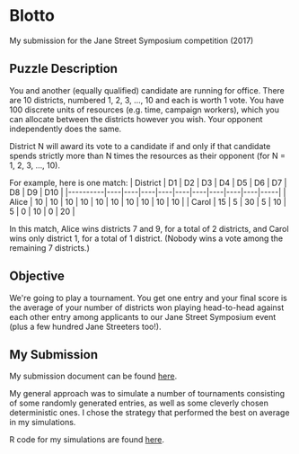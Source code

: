 # Blotto

My submission for the Jane Street Symposium competition (2017)

## Puzzle Description

You and another (equally qualified) candidate are running for office. There are 10 districts, numbered 1, 2, 3, …, 10 and each is worth 1 vote. You have 100 discrete units of resources (e.g. time, campaign workers), which you can allocate between the districts however you wish. Your opponent independently does the same. 

District N  will award its vote to a candidate if and only if that candidate spends strictly more than N times the resources as their opponent (for N = 1, 2, 3, …, 10).

For example, here is one match:
| District | D1 | D2 | D3 | D4 | D5 | D6 | D7 | D8 | D9 | D10 |
|----------|----|----|----|----|----|----|----|----|----|-----|
| Alice    | 10 | 10 | 10 | 10 | 10 | 10 | 10 | 10 | 10 | 10  |
| Carol    | 15 | 5  | 30 | 5  | 10 | 5  | 0  | 10 | 0  | 20  |

In this match, Alice wins districts 7 and 9, for a total of 2 districts, and Carol wins only district 1, for a total of 1 district. (Nobody wins a vote among the remaining 7 districts.)

## Objective

We're going to play a tournament. You get one entry and your final score is the average of your number of districts won playing head-to-head against each other entry among applicants to our Jane Street Symposium event (plus a few hundred Jane Streeters too!).

## My Submission

My submission document can be found [here](explanation/blotto_briercliffe.pdf).

My general approach was to simulate a number of tournaments consisting of some randomly generated entries, as well as some cleverly chosen deterministic ones. I chose the strategy that performed the best on average in my simulations.

R code for my simulations are found [here](code).

